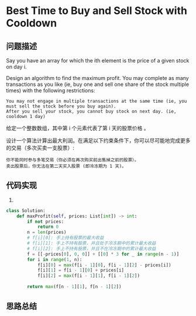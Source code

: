 #  Best Time to Buy and Sell Stock with Cooldown

## 问题描述

Say you have an array for which the ith element is the price of a given stock on day i.

Design an algorithm to find the maximum profit. You may complete as many transactions as you like (ie, buy one and sell one share of the stock multiple times) with the following restrictions:

    You may not engage in multiple transactions at the same time (ie, you must sell the stock before you buy again).
    After you sell your stock, you cannot buy stock on next day. (ie, cooldown 1 day)
    
给定一个整数数组，其中第 i 个元素代表了第 i 天的股票价格 。​

设计一个算法计算出最大利润。在满足以下约束条件下，你可以尽可能地完成更多的交易（多次买卖一支股票）:

    你不能同时参与多笔交易（你必须在再次购买前出售掉之前的股票）。
    卖出股票后，你无法在第二天买入股票 (即冷冻期为 1 天)。


## 代码实现

1.
```python
class Solution:
    def maxProfit(self, prices: List[int]) -> int:
        if not prices: 
            return 0 
        n = len(prices) 
        # f[i][0]: 手上持有股票的最大收益 
        # f[i][1]: 手上不持有股票，并且处于冷冻期中的累计最大收益 
        # f[i][2]: 手上不持有股票，并且不在冷冻期中的累计最大收益 
        f = [[-prices[0], 0, 0]] + [[0] * 3 for _ in range(n - 1)] 
        for i in range(1, n): 
            f[i][0] = max(f[i - 1][0], f[i - 1][2] - prices[i]) 
            f[i][1] = f[i - 1][0] + prices[i] 
            f[i][2] = max(f[i - 1][1], f[i - 1][2]) 
            
        return max(f[n - 1][1], f[n - 1][2])
```


## 思路总结


